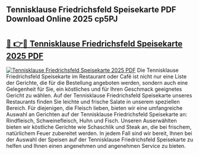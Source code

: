 ## Tennisklause Friedrichsfeld Speisekarte PDF Download Online 2025 cp5PJ

# <h2><a href="http://gc6j91.nevu.top/?p=Tennisklause+Friedrichsfeld+Speisekarte">🔗 👉🔴 Tennisklause Friedrichsfeld Speisekarte 2025 PDF</a></h2>

[![Tennisklause Friedrichsfeld Speisekarte 2025 PDF](https://i.imgur.com/dBaPXMq.png)](http://gc6j91.nevu.top/?p=Tennisklause+Friedrichsfeld+Speisekarte)
Die Tennisklause Friedrichsfeld Speisekarte im Restaurant oder Café ist nicht nur eine Liste der Gerichte, die für die Bestellung angeboten werden, sondern auch eine Gelegenheit für Sie, ein köstliches und für Ihren Geschmack geeignetes Gericht zu wählen. Auf der Tennisklause Friedrichsfeld Speisekarte unseres Restaurants finden Sie leichte und frische Salate in unserem speziellen Bereich. Für diejenigen, die Fleisch lieben, bieten wir eine umfangreiche Auswahl an Gerichten auf der Tennisklause Friedrichsfeld Speisekarte an: Rindfleisch, Schweinefleisch, Huhn und Fisch. Unseren Auserwählten bieten wir köstliche Gerichte wie Schaschlik und Steak an, die bei frischem, natürlichem Feuer zubereitet werden. In jedem Fall sind wir bereit, Ihnen bei der Auswahl der Speisen auf der Tennisklause Friedrichsfeld Speisekarte zu helfen und Ihnen einen angenehmen und angenehmen Service zu bieten.
